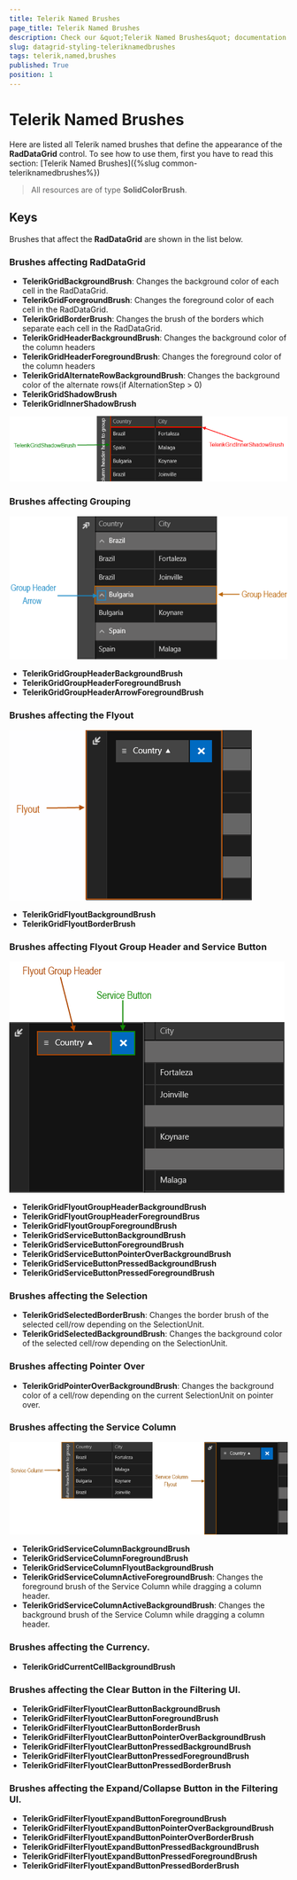 ```yaml
---
title: Telerik Named Brushes
page_title: Telerik Named Brushes
description: Check our &quot;Telerik Named Brushes&quot; documentation article for RadDataGrid for UWP control.
slug: datagrid-styling-teleriknamedbrushes
tags: telerik,named,brushes
published: True
position: 1
---
```


# Telerik Named Brushes

Here are listed all Telerik named brushes that define the appearance of the **RadDataGrid** control. To see how to use them, first you have to read this section: [Telerik Named Brushes]({%slug common-teleriknamedbrushes%})

>All resources are of type **SolidColorBrush**.

## Keys

Brushes that affect the **RadDataGrid** are shown in the list below.

### Brushes affecting RadDataGrid

* **TelerikGridBackgroundBrush**: Changes the background color of each cell in the RadDataGrid.
* **TelerikGridForegroundBrush**: Changes the foreground color of each cell in the RadDataGrid.
* **TelerikGridBorderBrush**: Changes the brush of the borders which separate each cell in the RadDataGrid.
* **TelerikGridHeaderBackgroundBrush**: Changes the background color of the column headers
* **TelerikGridHeaderForegroundBrush**: Changes the foreground color of the column headers
* **TelerikGridAlternateRowBackgroundBrush**: Changes the background color of the alternate rows(if AlternationStep > 0)
* **TelerikGridShadowBrush**
* **TelerikGridInnerShadowBrush**

![Grid-Shadow Brushes](images/TelerikNamedBrushes/Grid-ShadowBrushes.png)

### Brushes affecting Grouping

![Grid-Group Header-Arrow](images/TelerikNamedBrushes/Grid-GroupHeader-Arrow.png)

* **TelerikGridGroupHeaderBackgroundBrush**
* **TelerikGridGroupHeaderForegroundBrush**
* **TelerikGridGroupHeaderArrowForegroundBrush**

### Brushes affecting the Flyout

![Grid-Flyout](images/TelerikNamedBrushes/Grid-Flyout.png)

* **TelerikGridFlyoutBackgroundBrush**
* **TelerikGridFlyoutBorderBrush**

### Brushes affecting Flyout Group Header and Service Button

![Grid-Flyout Group Header-Service Button](images/TelerikNamedBrushes/Grid-FlyoutGroupHeader-ServiceButton.png)

* **TelerikGridFlyoutGroupHeaderBackgroundBrush**
* **TelerikGridFlyoutGroupHeaderForegroundBrus**
* **TelerikGridFlyoutGroupForegroundBrush**
* **TelerikGridServiceButtonBackgroundBrush**
* **TelerikGridServiceButtonForegroundBrush**
* **TelerikGridServiceButtonPointerOverBackgroundBrush**
* **TelerikGridServiceButtonPressedBackgroundBrush**
* **TelerikGridServiceButtonPressedForegroundBrush**

### Brushes affecting the Selection

* **TelerikGridSelectedBorderBrush**: Changes the border brush of the selected cell/row depending on the SelectionUnit.
* **TelerikGridSelectedBackgroundBrush**: Changes the background color of the selected cell/row depending on the SelectionUnit.

### Brushes affecting Pointer Over

* **TelerikGridPointerOverBackgroundBrush**: Changes the background color of a cell/row depending on the current SelectionUnit on pointer over.

### Brushes affecting the Service Column

![Grid Service Column](images/TelerikNamedBrushes/Grid-ServiceColumn.png)

* **TelerikGridServiceColumnBackgroundBrush**
* **TelerikGridServiceColumnForegroundBrush**
* **TelerikGridServiceColumnFlyoutBackgroundBrush**
* **TelerikGridServiceColumnActiveForegroundBrush**: Changes the foreground brush of the Service Column while dragging a column header.
* **TelerikGridServiceColumnActiveBackgroundBrush**: Changes the background brush of the Service Column while dragging a column header.

### Brushes affecting the Currency.

* **TelerikGridCurrentCellBackgroundBrush**

### Brushes affecting the Clear Button in the Filtering UI.

* **TelerikGridFilterFlyoutClearButtonBackgroundBrush**
* **TelerikGridFilterFlyoutClearButtonForegroundBrush**
* **TelerikGridFilterFlyoutClearButtonBorderBrush**
* **TelerikGridFilterFlyoutClearButtonPointerOverBackgroundBrush**
* **TelerikGridFilterFlyoutClearButtonPressedBackgroundBrush**
* **TelerikGridFilterFlyoutClearButtonPressedForegroundBrush**
* **TelerikGridFilterFlyoutClearButtonPressedBorderBrush**

### Brushes affecting the Expand/Collapse Button in the Filtering UI.

* **TelerikGridFilterFlyoutExpandButtonForegroundBrush**
* **TelerikGridFilterFlyoutExpandButtonPointerOverBackgroundBrush**
* **TelerikGridFilterFlyoutExpandButtonPointerOverBorderBrush**
* **TelerikGridFilterFlyoutExpandButtonPressedBackgroundBrush**
* **TelerikGridFilterFlyoutExpandButtonPressedForegroundBrush**
* **TelerikGridFilterFlyoutExpandButtonPressedBorderBrush**